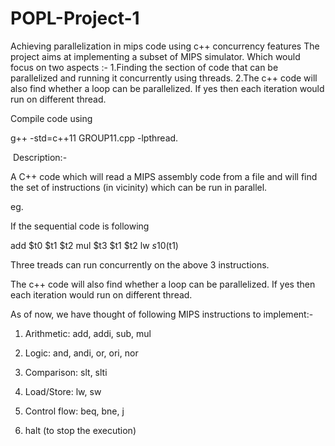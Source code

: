 # POPL-Project-1
Achieving parallelization in mips code using c++ concurrency features 
The project aims at implementing a subset of MIPS simulator. 
Which would focus on two aspects :-
1.Finding the section of code that can be parallelized and running it concurrently using threads. 
2.The c++ code will also find whether a loop can be parallelized. If yes then each iteration would run on different thread.


Compile code using 

g++ -std=c++11 GROUP11.cpp -lpthread.

 Description:-

A C++ code which will read a MIPS assembly code from a file and will find the set of instructions (in vicinity) which can be run in parallel.

eg.

If the sequential code is following 

add $t0 $t1 $t2
mul $t3 $t1 $t2
lw $s1 0($t1)

Three treads can run concurrently on the above 3 instructions.

The c++ code will also find whether a loop can be parallelized. If yes then each iteration would run on different thread.

As of now, we have thought of following MIPS instructions to implement:-

1. Arithmetic: add, addi, sub, mul

2. Logic: and, andi, or, ori, nor

3. Comparison: slt, slti

4. Load/Store: lw, sw

5. Control flow: beq, bne, j

6. halt (to stop the execution)
